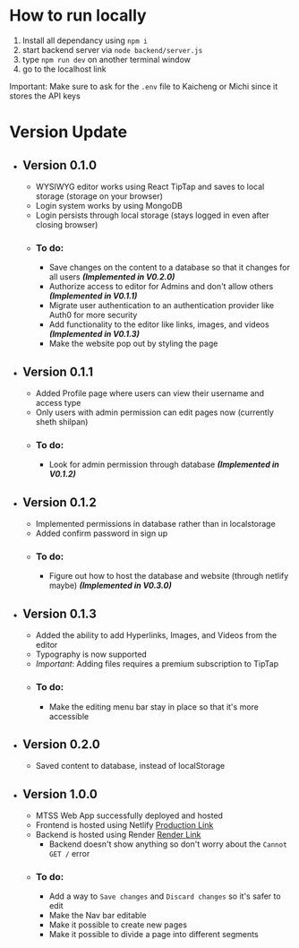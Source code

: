 # How to run locally

1. Install all dependancy using `npm i`
2. start backend server via `node backend/server.js`
3. type `npm run dev` on another terminal window
4. go to the localhost link

Important: Make sure to ask for the `.env` file to Kaicheng or Michi since it stores the API keys

# Version Update

- ## Version 0.1.0

  - WYSIWYG editor works using React TipTap and saves to local storage (storage on your browser)
  - Login system works by using MongoDB
  - Login persists through local storage (stays logged in even after closing browser)
  - ### **To do**:
    - Save changes on the content to a database so that it changes for all users _**(Implemented in V0.2.0)**_
    - Authorize access to editor for Admins and don't allow others _**(Implemented in V0.1.1)**_
    - Migrate user authentication to an authentication provider like Auth0 for more security
    - Add functionality to the editor like links, images, and videos _**(Implemented in V0.1.3)**_
    - Make the website pop out by styling the page

- ## Version 0.1.1

  - Added Profile page where users can view their username and access type
  - Only users with admin permission can edit pages now (currently sheth shilpan)
  - ### **To do**:
    - Look for admin permission through database _**(Implemented in V0.1.2)**_

- ## Version 0.1.2

  - Implemented permissions in database rather than in localstorage
  - Added confirm password in sign up
  - ### To do:
    - Figure out how to host the database and website (through netlify maybe) _**(Implemented in V0.3.0)**_

- ## Version 0.1.3

  - Added the ability to add Hyperlinks, Images, and Videos from the editor
  - Typography is now supported
  - _Important_: Adding files requires a premium subscription to TipTap
  - ### **To do**:
    - Make the editing menu bar stay in place so that it's more accessible

- ## Version 0.2.0

  - Saved content to database, instead of localStorage

- ## Version 1.0.0

  - MTSS Web App successfully deployed and hosted
  - Frontend is hosted using Netlify [Production Link](https://gunn-mtss.netlify.app)
  - Backend is hosted using Render [Render Link](https://mtss.onrender.com)
    - Backend doesn't show anything so don't worry about the `Cannot GET /` error
  - ### **To do**:
    - Add a way to `Save changes` and `Discard changes` so it's safer to edit
    - Make the Nav bar editable
    - Make it possible to create new pages
    - Make it possible to divide a page into different segments